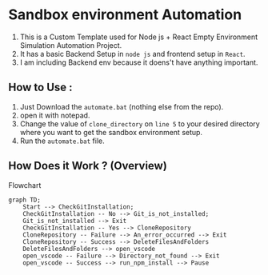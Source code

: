 # Sandbox environment Automation

1. This is a Custom Template used for Node js + React Empty Environment Simulation Automation Project.
2. It has a basic Backend Setup in `node js` and frontend setup in `React`.
3. I am including Backend env because it doens't have anything important.

## How to Use :

1. Just Download the `automate.bat` (nothing else from the repo).
2. open it with notepad.
3. Change the value of `clone_directory` on `line 5` to your desired directory where  you want to get the sandbox environment setup.
4. Run the `automate.bat` file.



## How Does it Work ? (Overview)

Flowchart

```mermaid
graph TD;
    Start --> CheckGitInstallation;
    CheckGitInstallation -- No --> Git_is_not_installed;
    Git_is_not_installed --> Exit
    CheckGitInstallation -- Yes --> CloneRepository
    CloneRepository -- Failure --> An_error_occurred --> Exit
    CloneRepository -- Success --> DeleteFilesAndFolders
    DeleteFilesAndFolders --> open_vscode
    open_vscode -- Failure --> Directory_not_found --> Exit    
    open_vscode -- Success --> run_npm_install --> Pause
    
    
```